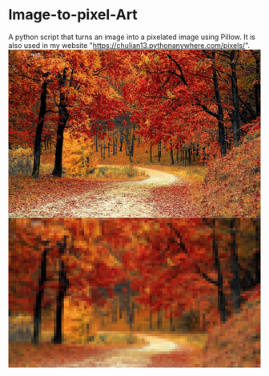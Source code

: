 # Image-to-pixel-Art
A python script that turns an image into a pixelated image using Pillow. It is also used in my website "https://chulian13.pythonanywhere.com/pixels/".
![alt text](https://github.com/jjsanmartino03/Image-to-Pixel-Art/blob/master/show.jpg)
